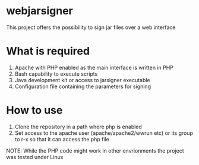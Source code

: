 # webjarsigner
This project offers the possibility to sign jar files over a web interface

# What is required
1. Apache with PHP enabled as the main interface is written in PHP
2. Bash capability to execute scripts
3. Java development kit or access to jarsigner executable
4. Configuration file containing the parameters for signing

# How to use

1. Clone the repository in a path where php is enabled
2. Set access to the apache user (apache/apache2/wwrun etc) or its group to r-x so that it can access the php file

NOTE: While the PHP code might work in other envrionments the project was tested under Linux
